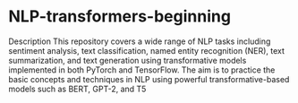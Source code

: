 # NLP-transformers-beginning
Description
This repository covers a wide range of NLP tasks including sentiment analysis, text classification, named entity recognition (NER), text summarization, and text generation using transformative models implemented in both PyTorch and TensorFlow. The aim is to practice the basic concepts and techniques in NLP using powerful transformative-based models such as BERT, GPT-2, and T5
